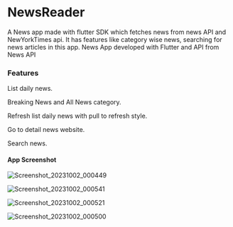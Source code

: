 # NewsReader
A News app made with flutter SDK which fetches news from news API and NewYorkTimes api. It has features like category wise news, searching for news articles in this app.
News App developed with Flutter and API from News API
<h3>Features</h3>
  <p>List daily news.</p>
 <p>Breaking News and All News category.</p>
<p> Refresh list daily news with pull to refresh style.</p>
 <p>Go to detail news website.</p>
<p>Search news.</p>

<h4>App Screenshot</h4>

![Screenshot_20231002_000449](https://github.com/riadrayhan/NewsReader/assets/44746454/8c0a86b2-3b84-4a21-9947-6acb71599566)

![Screenshot_20231002_000541](https://github.com/riadrayhan/NewsReader/assets/44746454/0c7bf523-cf06-4927-a273-79a15a8fa50a)

![Screenshot_20231002_000521](https://github.com/riadrayhan/NewsReader/assets/44746454/43f22d9f-bb13-42dc-aad6-c993c20071d7)

![Screenshot_20231002_000500](https://github.com/riadrayhan/NewsReader/assets/44746454/a01bf92e-058d-4ceb-967f-c72bef2ac625)

